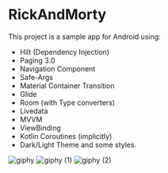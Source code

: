 # RickAndMorty
This project is a sample app for Android using:
* Hilt (Dependency Injection) 
* Paging 3.0 
* Navigation Component
* Safe-Args
* Material Container Transition
* Glide
* Room (with Type converters)
* Livedata
* MVVM
* ViewBinding
* Kotlin Coroutines (implicitly)
* Dark/Light Theme and some styles.




![giphy](https://user-images.githubusercontent.com/48477105/86377520-1cf01f80-bc91-11ea-81bc-996c361aa7c8.gif)
![giphy (1)](https://user-images.githubusercontent.com/48477105/86378307-3180e780-bc92-11ea-9a03-fce6662bb483.gif)
![giphy (2)](https://user-images.githubusercontent.com/48477105/86378773-b2d87a00-bc92-11ea-8461-7fd2a5efbfae.gif)
